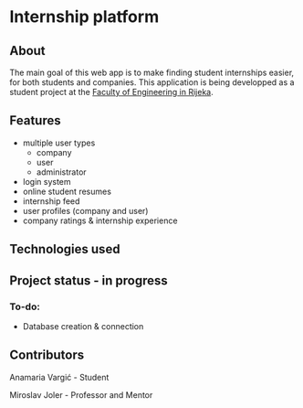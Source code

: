 # Internship platform 
## About
The main goal of this web app is to make finding student internships easier, for both students and companies. This application is being developped as a student project at the [Faculty of Engineering in Rijeka](http://www.riteh.uniri.hr/en/).

## Features
- multiple user types
  - company
  - user
  - administrator
- login system
- online student resumes
- internship feed
- user profiles (company and user)
- company ratings & internship experience

## Technologies used

## Project status - in progress
### To-do:
- Database creation & connection
## Contributors
Anamaria Vargić - Student  

Miroslav Joler - Professor and Mentor
